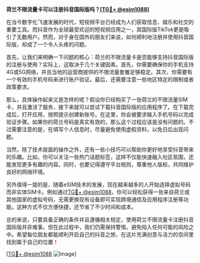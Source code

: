 **荷兰不限流量卡可以注册抖音国际版吗？[[TG💪+ @esim1088](https://t.me/s/esim1088)]**

在当今数字化飞速发展的时代，短视频平台已经成为人们获取信息、娱乐和社交的重要工具。而抖音作为全球最受欢迎的短视频应用之一，其国际版TikTok更是吸引了无数用户。然而，对于身在国外的朋友们来说，如何顺利地注册并使用抖音国际版，却成了一个令人头疼的问题。

首先，让我们来明确一下问题的核心：荷兰的不限流量卡是否能够支持抖音国际版的注册与使用？实际上，这取决于几个关键因素。首先，你需要确保你的手机支持4G或5G网络，并且当地的运营商提供的不限流量套餐足够稳定。其次，你需要有一个有效的手机号码来进行账户验证。最后，还需要注意一些地区特定的限制或者政策要求。

那么，具体操作起来又是怎样的呢？假设你已经购买了一张荷兰的不限流量SIM卡，并且激活了服务，接下来就可以尝试下载抖音国际版的应用程序了。在下载完成后，打开应用，按照提示创建新账号。在这里，你会被要求输入手机号码以完成验证步骤。如果你的荷兰号码是真实有效的，那么这个过程应该是没有问题的。不过需要注意的是，在填写个人信息时，尽量避免使用虚假资料，以免日后出现问题。

当然，除了技术层面的操作之外，还有一些小技巧可以帮助你更好地享受抖音带来的乐趣。比如，你可以关注一些热门话题标签，这样不仅能快速融入社区氛围，还能发现更多有趣的内容。同时，也要记得遵守平台规则，尊重他人版权，共同维护良好的网络环境。

另外值得一提的是，随着eSIM技术的发展，现在越来越多的人开始选择虚拟号码而非实体SIM卡。例如通过[TG💪+ @esim1088](https://t.me/s/esim1088)，你可以轻松获得一张来自荷兰或其他国家的虚拟号码，无需更换现有设备即可实现跨境通信及应用程序注册等功能。这种方式不仅方便快捷，还节省了不少时间和成本。

总的来说，只要具备正确的条件并且遵循相关规定，使用荷兰不限流量卡注册抖音国际版并非难事。但在此过程中，我们仍需保持警惕，避免陷入任何可能的风险之中。希望每位朋友都能顺利开启自己的抖音之旅，在这片充满创意与活力的空间里找到属于自己的位置！

[[TG💪+ @esim1088](https://t.me/s/esim1088) ![Image](https://i.postimg.cc/4NQfJmqS/Snipaste-2025-05-13-00-14-12.png)]